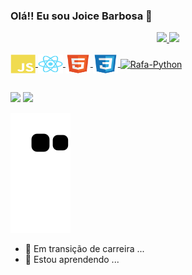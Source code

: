 ### Olá!! Eu sou Joice Barbosa 👋
<div align="center">
  <a href="https://github.com/joicebarbosa">
  <img height="180em" src="https://github-readme-stats.vercel.app/api?username=joicebarbosa&show_icons=true&theme=dracula&include_all_commits=true&count_private=true"/>
  <img height="180em" src="https://github-readme-stats.vercel.app/api/top-langs/?username=joicebarbosa&layout=compact&langs_count=7&theme=dracula"/>
</div>
<div style="display: inline_block"><br>
  <img align="center" alt="Rafa-Js" height="30" width="40" src="https://raw.githubusercontent.com/devicons/devicon/master/icons/javascript/javascript-plain.svg">
  <img align="center" alt="Rafa-React" height="30" width="40" src="https://raw.githubusercontent.com/devicons/devicon/master/icons/react/react-original.svg">
  <img align="center" alt="Rafa-HTML" height="30" width="40" src="https://raw.githubusercontent.com/devicons/devicon/master/icons/html5/html5-original.svg">
  <img align="center" alt="Rafa-CSS" height="30" width="40" src="https://raw.githubusercontent.com/devicons/devicon/master/icons/css3/css3-original.svg">
   <img align="center" alt="Rafa-Python" height="30" width="40" src="[https://www.svgrepo.com/show/376344/python.svg](https://upload.wikimedia.org/wikipedia/commons/thumb/c/c3/Python-logo-notext.svg/701px-Python-logo-notext.svg.png)">
 

</div>
  
  ##
 
<div> 


  <a href = "mailto:joicevbarbosa@gmail.com"><img src="https://img.shields.io/badge/-Gmail-%23333?style=for-the-badge&logo=gmail&logoColor=white" target="_blank"></a>
  <a href="https://www.linkedin.com/in/joice-barbosa-a302bb7b/" target="_blank"><img src="https://img.shields.io/badge/-LinkedIn-%230077B5?style=for-the-badge&logo=linkedin&logoColor=white" target="_blank"></a> 
 
   ![Snake animation](https://github.com/joicebarbosa/joicebarbosa/blob/output/github-contribution-grid-snake.svg)
 
</div>


- 🌌 Em transição de carreira ...
- 🌱 Estou aprendendo ...

